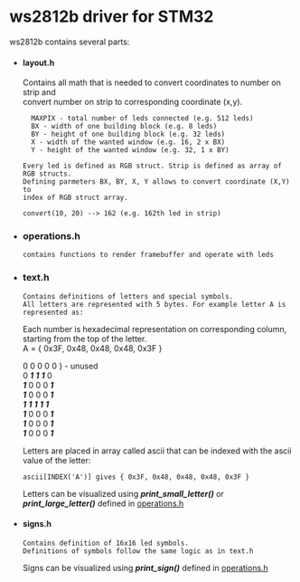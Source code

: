 # ws2812b driver for STM32

ws2812b contains several parts:
   - #### layout.h
        Contains all math that is needed to convert coordinates to number on strip and  
        convert number on strip to corresponding coordinate (x,y).  
        
           MAXPIX - total number of leds connected (e.g. 512 leds)  
           BX - width of one building block (e.g. 8 leds)  
           BY - height of one building block (e.g. 32 leds)  
           X - width of the wanted window (e.g. 16, 2 x BX)  
           Y - height of the wanted window (e.g. 32, 1 x BY)  
        
         Every led is defined as RGB struct. Strip is defined as array of RGB structs.  
         Defining parmeters BX, BY, X, Y allows to convert coordinate (X,Y) to  
         index of RGB struct array.  
         
         convert(10, 20) --> 162 (e.g. 162th led in strip)  
    
  - ### operations.h
        contains functions to render framebuffer and operate with leds
  - ### text.h
        Contains definitions of letters and special symbols.  
        All letters are represented with 5 bytes. For example letter A is represented as:  
    Each number is hexadecimal representation on corresponding column, starting from the top of the letter.  
    A = { 0x3F, 0x48, 0x48, 0x48, 0x3F }
    
    0 0 0 0 0  } - unused  
    0 ***1*** ***1*** ***1*** 0  
    ***1*** 0 0 0 ***1***  
    ***1*** 0 0 0 ***1***  
    ***1*** ***1*** ***1*** ***1*** ***1***  
    ***1*** 0 0 0 ***1***  
    ***1*** 0 0 0 ***1***  
    ***1*** 0 0 0 ***1***  

    Letters are placed in array called ascii that can be indexed with the       ascii value of the letter:
    ```
    ascii[INDEX('A')] gives { 0x3F, 0x48, 0x48, 0x48, 0x3F }
    ```
    Letters can be visualized using ***print_small_letter()*** or ***print_large_letter()*** defined in [operations.h](operations.h)

  - #### signs.h
        Contains definition of 16x16 led symbols.  
        Definitions of symbols follow the same logic as in text.h

    Signs can be visualized using ***print_sign()*** defined in [operations.h](operations.h)
